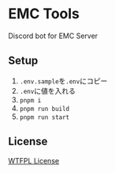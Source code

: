 # EMC Tools

Discord bot for EMC Server

## Setup

1. `.env.sample`を`.env`にコピー
2. `.env`に値を入れる
3. `pnpm i`
4. `pnpm run build`
5. `pnpm run start`

## License

[WTFPL License](https://github.com/opera7133/emc-tools)
